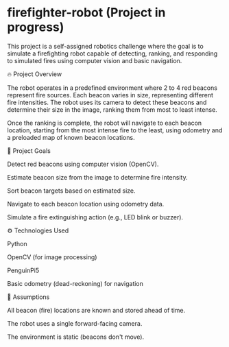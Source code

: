 # firefighter-robot (Project in progress)
This project is a self-assigned robotics challenge where the goal is to simulate a firefighting robot capable of detecting, ranking, and responding to simulated fires using computer vision and basic navigation.

🔥 Project Overview

The robot operates in a predefined environment where 2 to 4 red beacons represent fire sources. Each beacon varies in size, representing different fire intensities. The robot uses its camera to detect these beacons and determine their size in the image, ranking them from most to least intense.

Once the ranking is complete, the robot will navigate to each beacon location, starting from the most intense fire to the least, using odometry and a preloaded map of known beacon locations.

🎯 Project Goals

Detect red beacons using computer vision (OpenCV).

Estimate beacon size from the image to determine fire intensity.

Sort beacon targets based on estimated size.

Navigate to each beacon location using odometry data.

Simulate a fire extinguishing action (e.g., LED blink or buzzer).

⚙️ Technologies Used

Python

OpenCV (for image processing)

PenguinPi5

Basic odometry (dead-reckoning) for navigation

📍 Assumptions

All beacon (fire) locations are known and stored ahead of time.

The robot uses a single forward-facing camera.

The environment is static (beacons don't move).
